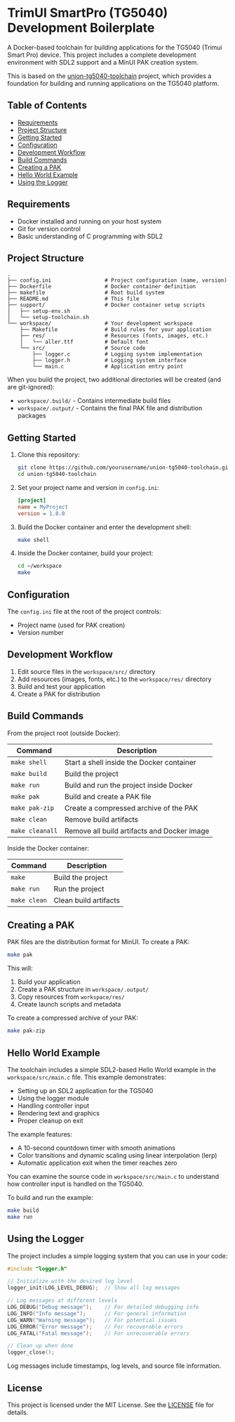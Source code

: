# TrimUI SmartPro (TG5040) Development Boilerplate

A Docker-based toolchain for building applications for the TG5040 (Trimui Smart Pro) device. This project includes a complete development environment with SDL2 support and a MinUI PAK creation system.

This is based on the [union-tg5040-toolchain](https://github.com/shauninman/union-tg5040-toolchain) project, which provides a foundation for building and running applications on the TG5040 platform.

## Table of Contents
- [Requirements](#requirements)
- [Project Structure](#project-structure)
- [Getting Started](#getting-started)
- [Configuration](#configuration)
- [Development Workflow](#development-workflow)
- [Build Commands](#build-commands)
- [Creating a PAK](#creating-a-pak)
- [Hello World Example](#hello-world-example)
- [Using the Logger](#using-the-logger)

## Requirements

- Docker installed and running on your host system
- Git for version control
- Basic understanding of C programming with SDL2

## Project Structure

```
.
├── config.ini                 # Project configuration (name, version)
├── Dockerfile                 # Docker container definition
├── makefile                   # Root build system
├── README.md                  # This file
├── support/                   # Docker container setup scripts
│   ├── setup-env.sh
│   └── setup-toolchain.sh
└── workspace/                 # Your development workspace
    ├── Makefile               # Build rules for your application
    ├── res/                   # Resources (fonts, images, etc.)
    │   └── aller.ttf          # Default font
    └── src/                   # Source code
        ├── logger.c           # Logging system implementation
        ├── logger.h           # Logging system interface
        └── main.c             # Application entry point
```

When you build the project, two additional directories will be created (and are git-ignored):
- `workspace/.build/` - Contains intermediate build files
- `workspace/.output/` - Contains the final PAK file and distribution packages

## Getting Started

1. Clone this repository:
   ```zsh
   git clone https://github.com/yourusername/union-tg5040-toolchain.git
   cd union-tg5040-toolchain
   ```

2. Set your project name and version in `config.ini`:
   ```ini
   [project]
   name = MyProject
   version = 1.0.0
   ```

3. Build the Docker container and enter the development shell:
   ```zsh
   make shell
   ```

4. Inside the Docker container, build your project:
   ```zsh
   cd ~/workspace
   make
   ```

## Configuration

The `config.ini` file at the root of the project controls:
- Project name (used for PAK creation)
- Version number

## Development Workflow

1. Edit source files in the `workspace/src/` directory
2. Add resources (images, fonts, etc.) to the `workspace/res/` directory
3. Build and test your application
4. Create a PAK for distribution

## Build Commands

From the project root (outside Docker):

| Command | Description |
|---------|-------------|
| `make shell` | Start a shell inside the Docker container |
| `make build` | Build the project |
| `make run` | Build and run the project inside Docker |
| `make pak` | Build and create a PAK file |
| `make pak-zip` | Create a compressed archive of the PAK |
| `make clean` | Remove build artifacts |
| `make cleanall` | Remove all build artifacts and Docker image |

Inside the Docker container:

| Command | Description |
|---------|-------------|
| `make` | Build the project |
| `make run` | Run the project |
| `make clean` | Clean build artifacts |

## Creating a PAK

PAK files are the distribution format for MinUI. To create a PAK:

```zsh
make pak
```

This will:
1. Build your application
2. Create a PAK structure in `workspace/.output/`
3. Copy resources from `workspace/res/`
4. Create launch scripts and metadata

To create a compressed archive of your PAK:

```zsh
make pak-zip
```

## Hello World Example

The toolchain includes a simple SDL2-based Hello World example in the `workspace/src/main.c` file. This example demonstrates:

- Setting up an SDL2 application for the TG5040
- Using the logger module
- Handling controller input
- Rendering text and graphics
- Proper cleanup on exit

The example features:
- A 10-second countdown timer with smooth animations
- Color transitions and dynamic scaling using linear interpolation (lerp)
- Automatic application exit when the timer reaches zero

You can examine the source code in `workspace/src/main.c` to understand how controller input is handled on the TG5040.

To build and run the example:

```zsh
make build
make run
```

## Using the Logger

The project includes a simple logging system that you can use in your code:

```c
#include "logger.h"

// Initialize with the desired log level
logger_init(LOG_LEVEL_DEBUG);  // Show all log messages

// Log messages at different levels
LOG_DEBUG("Debug message");    // For detailed debugging info
LOG_INFO("Info message");      // For general information
LOG_WARN("Warning message");   // For potential issues
LOG_ERROR("Error message");    // For recoverable errors
LOG_FATAL("Fatal message");    // For unrecoverable errors

// Clean up when done
logger_close();
```

Log messages include timestamps, log levels, and source file information.

## License

This project is licensed under the MIT License. See the [LICENSE](LICENSE) file for details.